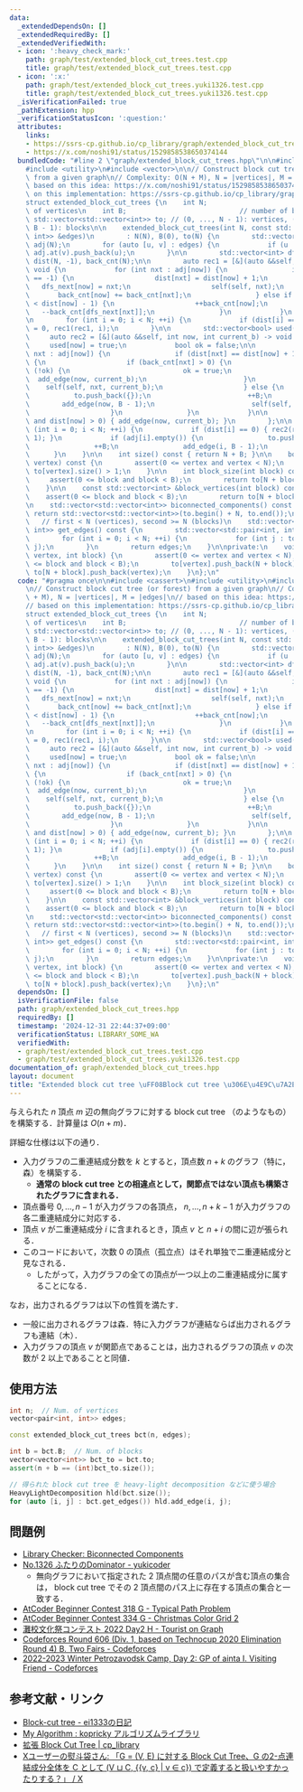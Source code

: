 ```yaml
---
data:
  _extendedDependsOn: []
  _extendedRequiredBy: []
  _extendedVerifiedWith:
  - icon: ':heavy_check_mark:'
    path: graph/test/extended_block_cut_trees.test.cpp
    title: graph/test/extended_block_cut_trees.test.cpp
  - icon: ':x:'
    path: graph/test/extended_block_cut_trees.yuki1326.test.cpp
    title: graph/test/extended_block_cut_trees.yuki1326.test.cpp
  _isVerificationFailed: true
  _pathExtension: hpp
  _verificationStatusIcon: ':question:'
  attributes:
    links:
    - https://ssrs-cp.github.io/cp_library/graph/extended_block_cut_tree.hpp.html
    - https://x.com/noshi91/status/1529858538650374144
  bundledCode: "#line 2 \"graph/extended_block_cut_trees.hpp\"\n\n#include <cassert>\n\
    #include <utility>\n#include <vector>\n\n// Construct block cut tree (or forest)\
    \ from a given graph\n// Complexity: O(N + M), N = |vertices|, M = |edges|\n//\
    \ based on this idea: https://x.com/noshi91/status/1529858538650374144\n// based\
    \ on this implementation: https://ssrs-cp.github.io/cp_library/graph/extended_block_cut_tree.hpp.html\n\
    struct extended_block_cut_trees {\n    int N;                            // number\
    \ of vertices\n    int B;                            // number of blocks\n   \
    \ std::vector<std::vector<int>> to; // (0, ..., N - 1): vertices, (N, ..., N +\
    \ B - 1): blocks\n\n    extended_block_cut_trees(int N, const std::vector<std::pair<int,\
    \ int>> &edges)\n        : N(N), B(0), to(N) {\n        std::vector<std::vector<int>>\
    \ adj(N);\n        for (auto [u, v] : edges) {\n            if (u != v) adj.at(u).push_back(v),\
    \ adj.at(v).push_back(u);\n        }\n\n        std::vector<int> dfs_next(N, -1),\
    \ dist(N, -1), back_cnt(N);\n\n        auto rec1 = [&](auto &&self, int now) ->\
    \ void {\n            for (int nxt : adj[now]) {\n                if (dist[nxt]\
    \ == -1) {\n                    dist[nxt] = dist[now] + 1;\n                 \
    \   dfs_next[now] = nxt;\n                    self(self, nxt);\n             \
    \       back_cnt[now] += back_cnt[nxt];\n                } else if (dist[nxt]\
    \ < dist[now] - 1) {\n                    ++back_cnt[now];\n                 \
    \   --back_cnt[dfs_next[nxt]];\n                }\n            }\n        };\n\
    \n        for (int i = 0; i < N; ++i) {\n            if (dist[i] == -1) dist[i]\
    \ = 0, rec1(rec1, i);\n        }\n\n        std::vector<bool> used(N);\n\n   \
    \     auto rec2 = [&](auto &&self, int now, int current_b) -> void {\n       \
    \     used[now] = true;\n            bool ok = false;\n\n            for (int\
    \ nxt : adj[now]) {\n                if (dist[nxt] == dist[now] + 1 and !used[nxt])\
    \ {\n                    if (back_cnt[nxt] > 0) {\n                        if\
    \ (!ok) {\n                            ok = true;\n                          \
    \  add_edge(now, current_b);\n                        }\n                    \
    \    self(self, nxt, current_b);\n                    } else {\n             \
    \           to.push_back({});\n                        ++B;\n                \
    \        add_edge(now, B - 1);\n                        self(self, nxt, B - 1);\n\
    \                    }\n                }\n            }\n\n            if (!ok\
    \ and dist[now] > 0) { add_edge(now, current_b); }\n        };\n\n        for\
    \ (int i = 0; i < N; ++i) {\n            if (dist[i] == 0) { rec2(rec2, i, B -\
    \ 1); }\n            if (adj[i].empty()) {\n                to.push_back({});\n\
    \                ++B;\n                add_edge(i, B - 1);\n            }\n  \
    \      }\n    }\n\n    int size() const { return N + B; }\n\n    bool is_articulation_point(int\
    \ vertex) const {\n        assert(0 <= vertex and vertex < N);\n        return\
    \ to[vertex].size() > 1;\n    }\n\n    int block_size(int block) const {\n   \
    \     assert(0 <= block and block < B);\n        return to[N + block].size();\n\
    \    }\n\n    const std::vector<int> &block_vertices(int block) const {\n    \
    \    assert(0 <= block and block < B);\n        return to[N + block];\n    }\n\
    \n    std::vector<std::vector<int>> biconnected_components() const {\n       \
    \ return std::vector<std::vector<int>>(to.begin() + N, to.end());\n    }\n\n \
    \   // first < N (vertices), second >= N (blocks)\n    std::vector<std::pair<int,\
    \ int>> get_edges() const {\n        std::vector<std::pair<int, int>> edges;\n\
    \        for (int i = 0; i < N; ++i) {\n            for (int j : to[i]) edges.emplace_back(i,\
    \ j);\n        }\n        return edges;\n    }\n\nprivate:\n    void add_edge(int\
    \ vertex, int block) {\n        assert(0 <= vertex and vertex < N);\n        assert(0\
    \ <= block and block < B);\n        to[vertex].push_back(N + block);\n       \
    \ to[N + block].push_back(vertex);\n    }\n};\n"
  code: "#pragma once\n\n#include <cassert>\n#include <utility>\n#include <vector>\n\
    \n// Construct block cut tree (or forest) from a given graph\n// Complexity: O(N\
    \ + M), N = |vertices|, M = |edges|\n// based on this idea: https://x.com/noshi91/status/1529858538650374144\n\
    // based on this implementation: https://ssrs-cp.github.io/cp_library/graph/extended_block_cut_tree.hpp.html\n\
    struct extended_block_cut_trees {\n    int N;                            // number\
    \ of vertices\n    int B;                            // number of blocks\n   \
    \ std::vector<std::vector<int>> to; // (0, ..., N - 1): vertices, (N, ..., N +\
    \ B - 1): blocks\n\n    extended_block_cut_trees(int N, const std::vector<std::pair<int,\
    \ int>> &edges)\n        : N(N), B(0), to(N) {\n        std::vector<std::vector<int>>\
    \ adj(N);\n        for (auto [u, v] : edges) {\n            if (u != v) adj.at(u).push_back(v),\
    \ adj.at(v).push_back(u);\n        }\n\n        std::vector<int> dfs_next(N, -1),\
    \ dist(N, -1), back_cnt(N);\n\n        auto rec1 = [&](auto &&self, int now) ->\
    \ void {\n            for (int nxt : adj[now]) {\n                if (dist[nxt]\
    \ == -1) {\n                    dist[nxt] = dist[now] + 1;\n                 \
    \   dfs_next[now] = nxt;\n                    self(self, nxt);\n             \
    \       back_cnt[now] += back_cnt[nxt];\n                } else if (dist[nxt]\
    \ < dist[now] - 1) {\n                    ++back_cnt[now];\n                 \
    \   --back_cnt[dfs_next[nxt]];\n                }\n            }\n        };\n\
    \n        for (int i = 0; i < N; ++i) {\n            if (dist[i] == -1) dist[i]\
    \ = 0, rec1(rec1, i);\n        }\n\n        std::vector<bool> used(N);\n\n   \
    \     auto rec2 = [&](auto &&self, int now, int current_b) -> void {\n       \
    \     used[now] = true;\n            bool ok = false;\n\n            for (int\
    \ nxt : adj[now]) {\n                if (dist[nxt] == dist[now] + 1 and !used[nxt])\
    \ {\n                    if (back_cnt[nxt] > 0) {\n                        if\
    \ (!ok) {\n                            ok = true;\n                          \
    \  add_edge(now, current_b);\n                        }\n                    \
    \    self(self, nxt, current_b);\n                    } else {\n             \
    \           to.push_back({});\n                        ++B;\n                \
    \        add_edge(now, B - 1);\n                        self(self, nxt, B - 1);\n\
    \                    }\n                }\n            }\n\n            if (!ok\
    \ and dist[now] > 0) { add_edge(now, current_b); }\n        };\n\n        for\
    \ (int i = 0; i < N; ++i) {\n            if (dist[i] == 0) { rec2(rec2, i, B -\
    \ 1); }\n            if (adj[i].empty()) {\n                to.push_back({});\n\
    \                ++B;\n                add_edge(i, B - 1);\n            }\n  \
    \      }\n    }\n\n    int size() const { return N + B; }\n\n    bool is_articulation_point(int\
    \ vertex) const {\n        assert(0 <= vertex and vertex < N);\n        return\
    \ to[vertex].size() > 1;\n    }\n\n    int block_size(int block) const {\n   \
    \     assert(0 <= block and block < B);\n        return to[N + block].size();\n\
    \    }\n\n    const std::vector<int> &block_vertices(int block) const {\n    \
    \    assert(0 <= block and block < B);\n        return to[N + block];\n    }\n\
    \n    std::vector<std::vector<int>> biconnected_components() const {\n       \
    \ return std::vector<std::vector<int>>(to.begin() + N, to.end());\n    }\n\n \
    \   // first < N (vertices), second >= N (blocks)\n    std::vector<std::pair<int,\
    \ int>> get_edges() const {\n        std::vector<std::pair<int, int>> edges;\n\
    \        for (int i = 0; i < N; ++i) {\n            for (int j : to[i]) edges.emplace_back(i,\
    \ j);\n        }\n        return edges;\n    }\n\nprivate:\n    void add_edge(int\
    \ vertex, int block) {\n        assert(0 <= vertex and vertex < N);\n        assert(0\
    \ <= block and block < B);\n        to[vertex].push_back(N + block);\n       \
    \ to[N + block].push_back(vertex);\n    }\n};\n"
  dependsOn: []
  isVerificationFile: false
  path: graph/extended_block_cut_trees.hpp
  requiredBy: []
  timestamp: '2024-12-31 22:44:37+09:00'
  verificationStatus: LIBRARY_SOME_WA
  verifiedWith:
  - graph/test/extended_block_cut_trees.test.cpp
  - graph/test/extended_block_cut_trees.yuki1326.test.cpp
documentation_of: graph/extended_block_cut_trees.hpp
layout: document
title: "Extended block cut tree \uFF08Block cut tree \u306E\u4E9C\u7A2E\uFF09"
---
```


与えられた $n$ 頂点 $m$ 辺の無向グラフに対する block cut tree （のようなもの）を構築する．計算量は $O(n + m)$．

詳細な仕様は以下の通り．

- 入力グラフの二重連結成分数を $k$ とすると，頂点数 $n + k$ のグラフ（特に，森）を構築する．
  - **通常の block cut tree との相違点として，関節点ではない頂点も構築されたグラフに含まれる．**
- 頂点番号 $0, \ldots, n - 1$ が入力グラフの各頂点， $n, \ldots, n + k - 1$ が入力グラフの各二重連結成分に対応する．
- 頂点 $v$ が二重連結成分 $i$ に含まれるとき，頂点 $v$ と $n + i$ の間に辺が張られる．
- このコードにおいて，次数 0 の頂点（孤立点）はそれ単独で二重連結成分と見なされる．
  - したがって，入力グラフの全ての頂点が一つ以上の二重連結成分に属することになる．

なお，出力されるグラフは以下の性質を満たす．

- 一般に出力されるグラフは森．特に入力グラフが連結ならば出力されるグラフも連結（木）．
- 入力グラフの頂点 $v$ が関節点であることは，出力されるグラフの頂点 $v$ の次数が $2$ 以上であることと同値．

## 使用方法

```cpp
int n;  // Num. of vertices
vector<pair<int, int>> edges;

const extended_block_cut_trees bct(n, edges);

int b = bct.B;  // Num. of blocks
vector<vector<int>> bct_to = bct.to;
assert(n + b == (int)bct_to.size());

// 得られた block cut tree を heavy-light decomposition などに使う場合
HeavyLightDecomposition hld(bct.size());
for (auto [i, j] : bct.get_edges()) hld.add_edge(i, j);
```

## 問題例

- [Library Checker: Biconnected Components](https://judge.yosupo.jp/problem/biconnected_components)
- [No.1326 ふたりのDominator - yukicoder](https://yukicoder.me/problems/no/1326)
  - 無向グラフにおいて指定された 2 頂点間の任意のパスが含む頂点の集合は， block cut tree でその 2 頂点間のパス上に存在する頂点の集合と一致する．
- [AtCoder Beginner Contest 318 G - Typical Path Problem](https://atcoder.jp/contests/abc318/tasks/abc318_g)
- [AtCoder Beginner Contest 334 G - Christmas Color Grid 2](https://atcoder.jp/contests/abc334/tasks/abc334_g)
- [灘校文化祭コンテスト 2022 Day2 H - Tourist on Graph](https://atcoder.jp/contests/nadafes2022_day2/tasks/nadafes2022_day2_h)
- [Codeforces Round 606 (Div. 1, based on Technocup 2020 Elimination Round 4) B. Two Fairs - Codeforces](https://codeforces.com/contest/1276/problem/B)
- [2022-2023 Winter Petrozavodsk Camp, Day 2: GP of ainta I. Visiting Friend - Codeforces](https://codeforces.com/gym/104427/problem/I)

## 参考文献・リンク

- [Block-cut tree - ei1333の日記](https://ei1333.hateblo.jp/entry/2020/03/25/010057)
- [My Algorithm : kopricky アルゴリズムライブラリ](https://kopricky.github.io/code/GraphDecomposition/articulation.html)
- [拡張 Block Cut Tree | cp_library](https://ssrs-cp.github.io/cp_library/graph/extended_block_cut_tree.hpp.html)
- [Xユーザーの熨斗袋さん: 「G = (V, E) に対する Block Cut Tree、G の2-点連結成分全体を C として (V ⊔ C, {{v, c} | v ∈ c}) で定義すると扱いやすかったりする？」 / X](https://x.com/noshi91/status/1529858538650374144)
